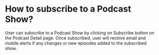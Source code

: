 # How to subscribe to a Podcast Show?

User can subscribe to a Podcast Show by clicking on Subscribe button on the Podcast Detail page. Once subscribed, user will receive email and mobile alerts if any changes or new episodes added to the subscribed show.





